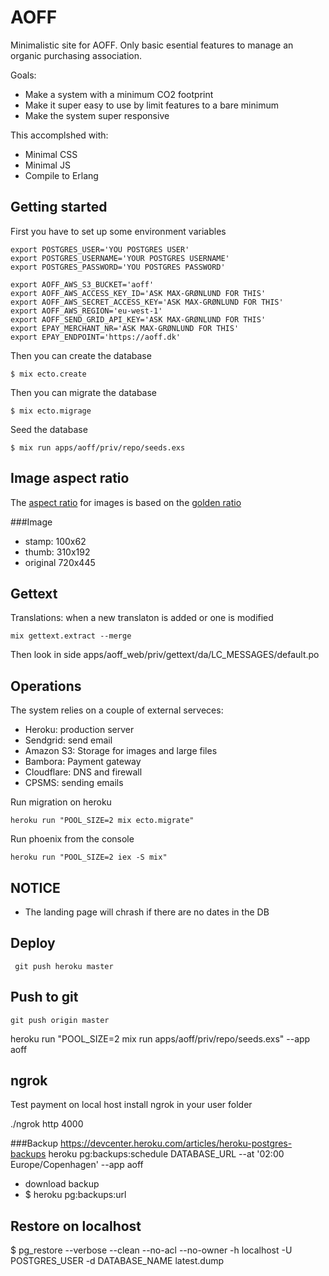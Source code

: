 # AOFF

Minimalistic site for AOFF. Only basic esential features to manage an organic purchasing association.

Goals:
* Make a system with a minimum CO2 footprint
* Make it super easy to use by limit features to a bare minimum
* Make the system super responsive

This accomplshed with:

* Minimal CSS
* Minimal JS
* Compile to Erlang

## Getting started
First you have to set up some environment variables

    export POSTGRES_USER='YOU POSTGRES USER'
    export POSTGRES_USERNAME='YOUR POSTGRES USERNAME'
    export POSTGRES_PASSWORD='YOU POSTGRES PASSWORD'

    export AOFF_AWS_S3_BUCKET='aoff'
    export AOFF_AWS_ACCESS_KEY_ID='ASK MAX-GRØNLUND FOR THIS'
    export AOFF_AWS_SECRET_ACCESS_KEY='ASK MAX-GRØNLUND FOR THIS'
    export AOFF_AWS_REGION='eu-west-1'
    export AOFF_SEND_GRID_API_KEY='ASK MAX-GRØNLUND FOR THIS'
    export EPAY_MERCHANT_NR='ASK MAX-GRØNLUND FOR THIS'
    export EPAY_ENDPOINT='https://aoff.dk'

Then you can create the database
```
$ mix ecto.create
```

Then you can migrate the database
```
$ mix ecto.migrage
```
Seed the database
```
$ mix run apps/aoff/priv/repo/seeds.exs
```

## Image aspect ratio
The [aspect ratio](https://en.wikipedia.org/wiki/Aspect_ratio_(image)) for images is based on the [golden ratio](https://en.wikipedia.org/wiki/Golden_ratio)

###Image
- stamp: 100x62
- thumb: 310x192
- original 720x445


## Gettext
Translations: when a new translaton is added or one is modified

```
mix gettext.extract --merge
```
Then look in side apps/aoff_web/priv/gettext/da/LC_MESSAGES/default.po

## Operations
The system relies on a couple of external serveces:

- Heroku: production server
- Sendgrid: send email
- Amazon S3: Storage for images and large files
- Bambora: Payment gateway
- Cloudflare: DNS and firewall
- CPSMS: sending emails


Run migration on heroku
```
heroku run "POOL_SIZE=2 mix ecto.migrate"
```

Run phoenix from the console
```
heroku run "POOL_SIZE=2 iex -S mix"
```

## NOTICE
- The landing page will chrash if there are no dates in the DB

 ## Deploy
```
 git push heroku master
```

## Push to git
```
git push origin master
```

heroku run "POOL_SIZE=2 mix run apps/aoff/priv/repo/seeds.exs" --app aoff

## ngrok
Test payment on local host
install ngrok in your user folder

./ngrok http 4000

###Backup
https://devcenter.heroku.com/articles/heroku-postgres-backups
heroku pg:backups:schedule DATABASE_URL --at '02:00 Europe/Copenhagen' --app aoff

  - download backup
  - $ heroku pg:backups:url

## Restore on localhost
$ pg_restore --verbose --clean --no-acl --no-owner -h localhost -U POSTGRES_USER -d DATABASE_NAME latest.dump





